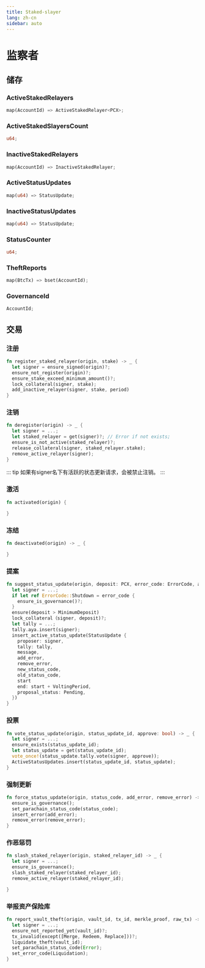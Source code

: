 ```yaml
---
title: Staked-slayer
lang: zh-cn
sidebar: auto
---
```


# 监察者

## 储存

### ActiveStakedRelayers  
```rust
map(AccountId) => ActiveStakedRelayer<PCX>;
```
### ActiveStakedSlayersCount  
```rust
u64;
```
### InactiveStakedRelayers  
```rust
map(AccountId) => InactiveStakedRelayer;
```
### ActiveStatusUpdates
```rust
map(u64) => StatusUpdate;
```
### InactiveStatusUpdates
```rust
map(u64) => StatusUpdate;
```
### StatusCounter
```rust
u64;
```
### TheftReports
```rust
map(BtcTx) => bset(AccountId);
```
### GovernanceId
```rust
AccountId;
```

## 交易

### 注册

```rust
fn register_staked_relayer(origin, stake) -> _ {
  let signer = ensure_signed(origin)?;
  ensure_not_register(origin)?;
  ensure_stake_exceed_minimum_amount()?;
  lock_collateral(signer, stake);
  add_inactive_relayer(signer, stake, period)
}
```

### 注销
```rust
fn deregister(origin) -> _ {
  let signer = ...;
  let staked_relayer = get(signer)?; // Error if not exists;
  ensure_is_not_active(staked_relayer)?;
  release_collateral(signer, staked_relayer.stake);
  remove_active_relayer(signer);
}
```

::: tip
如果有signer名下有活跃的状态更新请求，会被禁止注销。
:::

### 激活

```rust
fn activated(origin) {

}
```

### 冻结
```rust
fn deactivated(origin) -> _ {

}
```

### 提案
```rust
fn suggest_status_update(origin, deposit: PCX, error_code: ErrorCode, add_error: Option<ErrorCode>, remove_error: Option<ErrorCode>) -> _ {
  let signer = ...;
  if let ref ErrorCode::Shutdown = error_code {
    ensure_is_governance()?;
  }
  ensure(deposit > MinimumDeposit)
  lock_collateral（signer, deposit)?;
  let tally = ...;
  tally.aya.insert(signer);
  insert_active_status_update(StatusUpdate {
    proposer: signer,
    tally: tally,
    message,
    add_error,
    remove_error,
    new_status_code,
    old_status_code,
    start
    end: start + VoltingPeriod,
    proposal_status: Pending,
  })
}
```

### 投票
```rust
fn vote_status_update(origin, status_update_id, approve: bool) -> _ {
  let signer = ...;
  ensure_exists(status_update_id);
  let status_update = get(status_update_id);
  vote_once!(status_update.tally.vote(signer, approve));
  ActiveStatusUpdates.insert(status_update_id, status_update);
}
```

### 强制更新
```rust
fn force_status_update(origin, status_code, add_error, remove_error) -> _ {
  ensure_is_governance();
  set_parachain_status_code(status_code);
  insert_error(add_error);
  remove_error(remove_error);
}
```

### 作恶惩罚
```rust
fn slash_staked_relayer(origin, staked_relayer_id) -> _ {
  let signer = ...;
  ensure_is_governance();
  slash_staked_relayer(staked_relayer_id);
  remove_active_relayer(staked_relayer_id);

}
```

### 举报资产保险库
```rust
fn report_vault_theft(origin, vault_id, tx_id, merkle_proof, raw_tx) -> _ {
  let signer = ...;
  ensure_not_reported_yet(vault_id)?;  
  tx_invalid(except([Merge, Redeem, Replace]))?;
  liquidate_theft(vault_id);
  set_parachain_status_code(Error);
  set_error_code(Liquidation);
}
```
